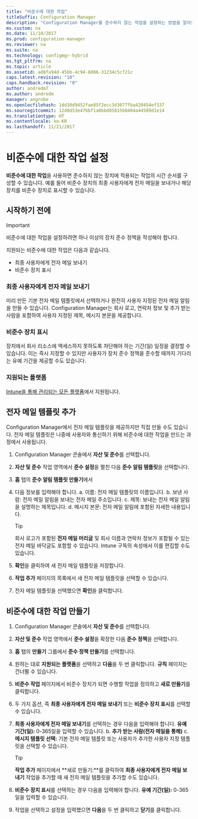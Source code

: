 ```yaml
---
title: "비준수에 대한 작업"
titleSuffix: Configuration Manager
description: "Configuration Manager를 준수하지 않는 작업을 설정하는 방법을 알아봅니다."
ms.custom: na
ms.date: 11/10/2017
ms.prod: configuration-manager
ms.reviewer: na
ms.suite: na
ms.technology: configmgr-hybrid
ms.tgt_pltfrm: na
ms.topic: article
ms.assetid: ad8fa94d-45bb-4c94-8d86-31234c5cf21c
caps.latest.revision: "18"
caps.handback.revision: "0"
author: andredm7
ms.author: andredm
manager: angrobe
ms.openlocfilehash: 1dd10d9452fae85f2ecc3d3077fba420454ef337
ms.sourcegitcommit: 12d0d53e47bbf1a0bbd85015b8404a44589d1e14
ms.translationtype: HT
ms.contentlocale: ko-KR
ms.lasthandoff: 11/21/2017
---
```

# <a name="set-up-actions-for-non-compliance"></a>비준수에 대한 작업 설정

**비준수에 대한 작업**을 사용하면 준수하지 않는 장치에 적용되는 작업의 시간 순서를 구성할 수 있습니다. 예를 들어 비준수 장치의 최종 사용자에게 전자 메일을 보내거나 해당 장치를 비준수 장치로 표시할 수 있습니다.

## <a name="before-you-begin"></a>시작하기 전에

> [!IMPORTANT]
> 비준수에 대한 작업을 설정하려면 하나 이상의 장치 준수 정책을 작성해야 합니다.

지원되는 비준수에 대한 작업은 다음과 같습니다.

- 최종 사용자에게 전자 메일 보내기
- 비준수 장치 표시

### <a name="send-e-mail-to-end-user"></a>최종 사용자에게 전자 메일 보내기

미리 만든 기본 전자 메일 템플릿에서 선택하거나 완전히 사용자 지정된 전자 메일 알림을 만들 수 있습니다. Configuration Manager는 회사 로고, 연락처 정보 및 추가 받는 사람을 포함하여 사용자 지정된 제목, 메시지 본문을 제공합니다.

### <a name="mark-devices-non-compliant"></a>비준수 장치 표시

장치에서 회사 리소스에 액세스하지 못하도록 차단해야 하는 기간(일) 일정을 결정할 수 있습니다. 이는 즉시 지정할 수 있지만 사용자가 장치 준수 정책을 준수할 때까지 기다리는 유예 기간을 제공할 수도 있습니다.

### <a name="supported-platforms"></a>지원되는 플랫폼

[Intune을 통해 관리되는 모든 플랫폼](https://docs.microsoft.com/intune/supported-devices-browsers)에서 지원됩니다.

## <a name="to-add-an-email-template"></a>전자 메일 템플릿 추가

Configuration Manager에서 전자 메일 템플릿을 제공하지만 직접 만들 수도 있습니다. 전자 메일 템플릿은 나중에 사용자와 통신하기 위해 비준수에 대한 작업을 만드는 과정에서 사용됩니다.

1. Configuration Manager 콘솔에서 **자산 및 준수**를 선택합니다.

2. **자산 및 준수** 작업 영역에서 **준수 설정**을 펼친 다음 **준수 알림 템플릿**을 선택합니다.

3. **홈** 탭의 **준수 알림 템플릿 만들기**에서

4. 다음 정보를 입력해야 합니다. a. 이름: 전자 메일 템플릿의 이름입니다.
    b. 보낸 사람: 전자 메일 알림을 보내는 전자 메일 주소입니다.
    c. 제목: 보내는 전자 메일 알림을 설명하는 제목입니다.
    d. 메시지 본문: 전자 메일 알림에 포함된 자세한 내용입니다.

    > [!TIP] 
    > 회사 로고가 포함된 **전자 메일 머리글** 및 회사 이름과 연락처 정보가 포함될 수 있는 전자 메일 바닥글도 포함할 수 있습니다. Intune 구독의 속성에서 이를 편집할 수도 있습니다.

5. **확인**을 클릭하여 새 전자 메일 템플릿을 저장합니다.

6. **작업 추가** 페이지의 목록에서 새 전자 메일 템플릿을 선택할 수 있습니다.

7. 전자 메일 템플릿을 선택했으면 **확인**을 클릭합니다.

## <a name="to-create-actions-for-non-compliance"></a>비준수에 대한 작업 만들기

1. Configuration Manager 콘솔에서 **자산 및 준수**를 선택합니다.

2. **자산 및 준수** 작업 영역에서 **준수 설정**을 확장한 다음 **준수 정책**을 선택합니다.

3. **홈** 탭의 **만들기** 그룹에서 **준수 정책 만들기**를 선택합니다.

4. 원하는 대로 **지원되는 플랫폼**을 선택하고 **다음**을 두 번 클릭합니다. **규칙** 페이지는 건너뛸 수 있습니다.

5. **비준수 작업** 페이지에서 비준수 장치가 되면 수행할 작업을 정의하고 **새로 만들기**를 클릭합니다.
6. 두 가지 옵션, 즉 **최종 사용자에게 전자 메일 보내기** 또는 **비준수 장치 표시**를 선택할 수 있습니다.

7. **최종 사용자에게 전자 메일 보내기**를 선택하는 경우 다음을 입력해야 합니다. **유예 기간(일):** 0-365일을 입력할 수 있습니다.
    b. **추가 받는 사람(전자 메일을 통해)** c. **메시지 템플릿 선택:** 기본 전자 메일 템플릿 또는 사용자가 추가한 사용자 지정 템플릿을 선택할 수 있습니다.
    
    > [!TIP] 
    > **작업 추가** 페이지에서 **새로 만들기:**를 클릭하여 **최종 사용자에게 전자 메일 보내기** 작업을 추가할 때 새 전자 메일 템플릿을 추가할 수도 있습니다.

8. **비준수 장치 표시**를 선택하는 경우 다음을 입력해야 합니다. **유예 기간(일):** 0-365일을 입력할 수 있습니다.

9. 작업을 선택하고 설정을 입력했으면 **다음**을 두 번 클릭하고 **닫기**를 클릭합니다.


